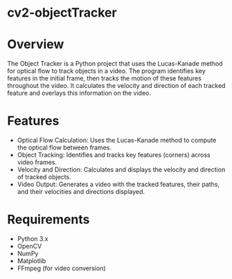# cv2-objectTracker

# Overview
The Object Tracker is a Python project that uses the Lucas-Kanade method for optical flow to track objects in a video. The program identifies key features in the initial frame, then tracks the motion of these features throughout the video. It calculates the velocity and direction of each tracked feature and overlays this information on the video.

# Features
- Optical Flow Calculation: Uses the Lucas-Kanade method to compute the optical flow between frames.
- Object Tracking: Identifies and tracks key features (corners) across video frames.
- Velocity and Direction: Calculates and displays the velocity and direction of tracked objects.
- Video Output: Generates a video with the tracked features, their paths, and their velocities and directions displayed.

# Requirements
- Python 3.x
- OpenCV
- NumPy
- Matplotlib
- FFmpeg (for video conversion)

